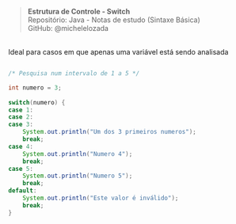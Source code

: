 > **Estrutura de Controle - Switch**  
> Repositório: Java - Notas de estudo (Sintaxe Básica)  
> GitHub: @michelelozada
&nbsp;
     
&nbsp;     
Ideal para casos em que apenas uma variável está sendo analisada
```java

/* Pesquisa num intervalo de 1 a 5 */

int numero = 3;
	
switch(numero) {
case 1:
case 2:
case 3:
	System.out.println("Um dos 3 primeiros numeros");
	break; 		
case 4:
	System.out.println("Numero 4");
	break; 		
case 5:
	System.out.println("Numero 5");
	break; 		
default:
	System.out.println("Este valor é inválido");
	break; 		
}
```